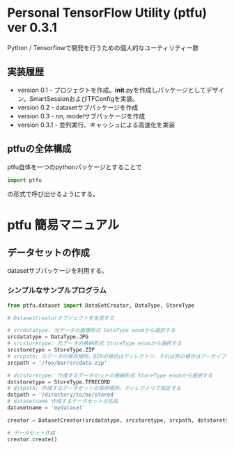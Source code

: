 # Personal TensorFlow Utility (ptfu) ver 0.3.1

Python / Tensorflowで開発を行うための個人的なユーティリティー群

## 実装履歴

* version 0.1 - プロジェクトを作成。__init__.pyを作成しパッケージとしてデザイン。SmartSessionおよびTFConfigを実装。
* version 0.2 - datasetサブパッケージを作成
* version 0.3 - nn, modelサブパッケージを作成
* version 0.3.1 - 並列実行、キャッシュによる高速化を実装

## ptfuの全体構成

ptfu自体を一つのpythonパッケージとすることで
```python
import ptfu
```
の形式で呼び出せるようにする。


# ptfu 簡易マニュアル

## データセットの作成

datasetサブパッケージを利用する。

### シンプルなサンプルプログラム

```python
from ptfu.dataset import DataSetCreator, DataType, StoreType

# DatasetCreatorオブジェクトを生成する

# srcdatatype: 元データの画像形式 DataType enumから選択する
srcdatatype = DataType.JPG
# srcstoretype: 元データの格納形式 StoreType enumから選択する
srcstoretype = StoreType.ZIP
# srcpath: 元データの保存場所。DIRの場合はディレクトリ、それ以外の場合はアーカイブファイルを指定する
srcpath = '/foo/bar/srcdata.zip'

# dststoretype: 作成するデータセットの格納形式 StoreType enumから選択する
dststoretype = StoreType.TFRECORD
# dstpath: 作成するデータセットの保存場所。ディレクトリで指定する
dstpath = '/directory/to/be/stored'
# datasetname 作成するデータセットの名前
datasetname = 'mydataset'

creator = DatasetCreator(srcdatatype, srcstoretype, srcpath, dststoretype, dstpath, datasetname)

# データセット作成
creator.create()
```

